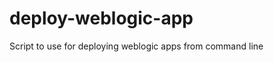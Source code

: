 deploy-weblogic-app
===================

Script to use for deploying weblogic apps from command line
